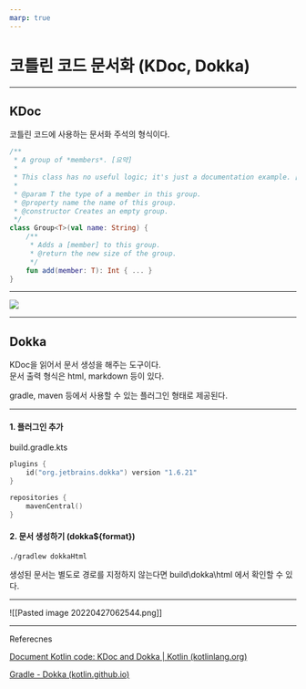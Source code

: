 ```yaml
---
marp: true
---
```

# 코틀린 코드 문서화 (KDoc, Dokka)

---

## KDoc
코틀린 코드에 사용하는 문서화 주석의 형식이다.

```kotlin
/**
 * A group of *members*. [요약]
 * 
 * This class has no useful logic; it's just a documentation example. [상세 설명]
 *
 * @param T the type of a member in this group.
 * @property name the name of this group.
 * @constructor Creates an empty group.
 */
class Group<T>(val name: String) {
    /**
     * Adds a [member] to this group.
     * @return the new size of the group.
     */
    fun add(member: T): Int { ... }
}
```

---
![](exam_doc1.png)

---
## Dokka
KDoc을 읽어서 문서 생성을 해주는 도구이다.  
문서 출력 형식은 html, markdown 등이 있다.  

gradle, maven 등에서 사용할 수 있는 플러그인 형태로 제공된다.  

---
#### 1. 플러그인 추가
build.gradle.kts
```kotlin
plugins {
    id("org.jetbrains.dokka") version "1.6.21"
}

repositories {
    mavenCentral()
}
```

#### 2. 문서 생성하기 (dokka${format})
```shell
./gradlew dokkaHtml
```

생성된 문서는 별도로 경로를 지정하지 않는다면
build\\dokka\\html 에서 확인할 수 있다.

---

![[Pasted image 20220427062544.png]]

---
Referecnes

[Document Kotlin code: KDoc and Dokka | Kotlin (kotlinlang.org)](https://kotlinlang.org/docs/kotlin-doc.html)

[Gradle - Dokka (kotlin.github.io)](https://kotlin.github.io/dokka/1.6.10/user_guide/gradle/usage/)
